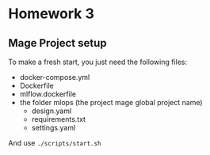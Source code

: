 # Homework 3

## Mage Project setup

To make a fresh start, you just need the following files:
- docker-compose.yml
- Dockerfile
- mlflow.dockerfile
- the folder mlops (the project mage global project name)
   - design.yaml
   - requirements.txt
   - settings.yaml 

And use `./scripts/start.sh`
